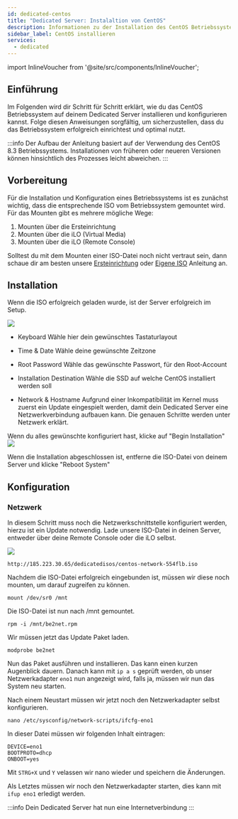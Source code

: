 ```yaml
---
id: dedicated-centos
title: "Dedicated Server: Instalaltion von CentOS"
description: Informationen zu der Installation des CentOS Betriebssystem auf deinem Dedicated Server von ZAP-Hosting - ZAP-Hosting.com Dokumentation
sidebar_label: CentOS installieren
services:
  - dedicated
---
```


import InlineVoucher from '@site/src/components/InlineVoucher';

## Einführung

Im Folgenden wird dir Schritt für Schritt erklärt, wie du das CentOS Betriebssystem auf deinem Dedicated Server installieren und konfigurieren kannst. Folge diesen Anweisungen sorgfältig, um sicherzustellen, dass du das Betriebssystem erfolgreich einrichtest und optimal nutzt.

:::info
Der Aufbau der Anleitung basiert auf der Verwendung des CentOS 8.3 Betriebssystems. Installationen von früheren oder neueren Versionen können hinsichtlich des Prozesses leicht abweichen.
:::

<InlineVoucher />

## Vorbereitung

Für die Installation und Konfiguration eines Betriebssystems ist es zunächst wichtig, dass die entsprechende ISO vom Betriebssystem gemountet wird. Für das Mounten gibt es mehrere mögliche Wege: 

1. Mounten über die Ersteinrichtung
2. Mounten über die iLO (Virtual Media)
3. Mounten über die iLO (Remote Console)

Solltest du mit dem Mounten einer ISO-Datei noch nicht vertraut sein, dann schaue dir am besten unsere [Ersteinrichtung](dedicated-setup.md) oder [Eigene ISO](dedicated-iso.md) Anleitung an.



## Installation
Wenn die ISO erfolgreich geladen wurde, ist der Server erfolgreich im Setup.

![](https://screensaver01.zap-hosting.com/index.php/s/YFQt6Jmw5wi4QZZ/preview)

* Keyboard
Wähle hier dein gewünschtes Tastaturlayout

* Time & Date 
Wähle deine gewünschte Zeitzone

* Root Password
Wähle das gewünschte Passwort, für den Root-Account

* Installation Destination
Wähle die SSD auf welche CentOS installiert werden soll

* Network & Hostname
Aufgrund einer Inkompatibilität im Kernel muss zuerst ein Update eingespielt werden, damit dein Dedicated Server eine Netzwerkverbindung aufbauen kann.
Die genauen Schritte werden unter Netzwerk erklärt.

Wenn du alles gewünschte konfiguriert hast, klicke auf "Begin Installation"![](https://screensaver01.zap-hosting.com/index.php/s/iqF8KzziQix3jyd/preview)

Wenn die Installation abgeschlossen ist, entferne die ISO-Datei von deinem Server und klicke "Reboot System"



## Konfiguration

### Netzwerk

In diesem Schritt muss noch die Netzwerkschnittstelle konfiguriert werden, hierzu ist ein Update notwendig.
Lade unsere ISO-Datei in deinen Server, entweder über deine Remote Console oder die iLO selbst.

![](https://screensaver01.zap-hosting.com/index.php/s/skiKLacFGZnMwr9/preview)

```http://185.223.30.65/dedicatedisos/centos-network-554flb.iso```

Nachdem die ISO-Datei erfolgreich eingebunden ist, müssen wir diese noch mounten, um darauf zugreifen zu können.

```mount /dev/sr0 /mnt```

Die ISO-Datei ist nun nach /mnt gemountet.

```rpm -i /mnt/be2net.rpm```

Wir müssen jetzt das Update Paket laden.

```modprobe be2net```

Nun das Paket ausführen und installieren. Das kann einen kurzen Augenblick dauern.
Danach kann mit `ip a s` geprüft werden, ob unser Netzwerkadapter `eno1` nun angezeigt wird, falls ja, müssen wir nun das System neu starten.

Nach einem Neustart müssen wir jetzt noch den Netzwerkadapter selbst konfigurieren.

```nano /etc/sysconfig/network-scripts/ifcfg-eno1```

In dieser Datei müssen wir folgenden Inhalt eintragen:

```
DEVICE=eno1
BOOTPROTO=dhcp
ONBOOT=yes
```

Mit `STRG+X` und `Y` velassen wir nano wieder und speichern die Änderungen.

Als Letztes müssen wir noch den Netzwerkadapter starten, dies kann mit `ifup eno1` erledigt werden.

:::info
Dein Dedicated Server hat nun eine Internetverbindung
:::
